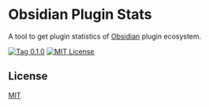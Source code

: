 # Obsidian Plugin Stats

A tool to get plugin statistics of [Obsidian](https://obsidian.md) plugin ecosystem.  

[![Tag 0.1.0](https://img.shields.io/badge/tag-0.1.0-blue)](https://github.com/ganesshkumar/obsidian-plugins-stats-ui) 
[![MIT License](https://img.shields.io/github/license/ganesshkumar/obsidian-plugins-stats-ui)](LICENSE)

## License
[MIT](LICENSE)

